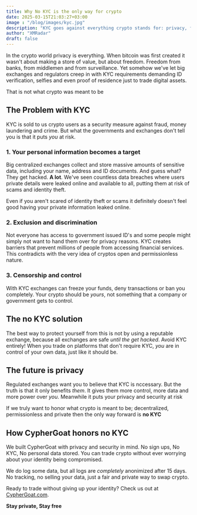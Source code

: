 ```yaml
---
title: Why No KYC is the only way for crypto
date: 2025-03-15T21:03:27+03:00
image : "/blog/images/kyc.jpg"
description: "KYC goes against everything crypto stands for: privacy, freedom and decentralization. This article explains why KYC is a risk to you and your security"
author: "XMRadar"
draft: false
---
```



In the crypto world privacy is everything. When bitcoin was first created it wasn't about making a store of value, but about freedom. Freedom from banks, from middlemen and from surveillance. Yet somehow we've let big exchanges and regulators creep in with KYC requirements demanding ID verification, selfies and even proof of residence just to trade digital assets.

That is not what crypto was meant to be

## The Problem with KYC
KYC is sold to us crypto users as a security measure against fraud, money laundering and crime. But what the governments and exchanges don't tell you is that it puts *you* at risk. 

### 1. Your personal information becomes a target
Big centralized exchanges collect and store massive amounts of sensitive data, including your name, address and ID documents. 
And guess what? They get hacked. **A lot**. We've seen countless data breaches where users private details were leaked online and available to all, putting them at risk of scams and identity theft. 

Even if you aren't scared of identity theft or scams it definitely doesn't feel good having your private information leaked online. 

### 2. Exclusion and discrimination
Not everyone has access to government issued ID's and some people might simply not want to hand them over for privacy reasons.
KYC creates barriers that prevent millions of people from accessing financial services. This contradicts with the very idea of cryptos open and permissionless nature. 

### 3. Censorship and control
With KYC exchanges can freeze your funds, deny transactions or ban you completely. Your crypto should be *yours*, not something that a company or government gets to control. 

## The no KYC solution
The best way to protect yourself from this is not by using a reputable exchange, because all exchanges are safe *until the get hacked*. Avoid KYC entirely! When you trade on platforms that don't require KYC, *you* are in control of your own data, just like it should be.

## The future is privacy
Regulated exchanges want you to believe that KYC is nccessary. But the truth is that it only benefits *them*. It gives them more control, more data and more power over *you*. Meanwhile it puts your privacy and security at risk

If we truly want to honor what crypto is meant to be; decentralized, permissionless and private then the only way forward is **no KYC**

## How CypherGoat honors no KYC
We built CypherGoat with privacy and security in mind. No sign ups, No KYC, No personal data stored. You can trade crypto without ever worrying about your identity being compromised. 

We do log some data, but all logs are *completely* anonimized after 15 days. No tracking, no selling your data, just a fair and private way to swap crypto.

Ready to trade without giving up your identity? Check us out at [CypherGoat.com](https://cyphergoat.com/).


**Stay private, Stay free**